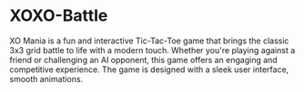 # XOXO-Battle
XO Mania is a fun and interactive Tic-Tac-Toe game that brings the classic 3x3 grid battle to life with a modern touch. Whether you're playing against a friend or challenging an AI opponent, this game offers an engaging and competitive experience. The game is designed with a sleek user interface, smooth animations.
